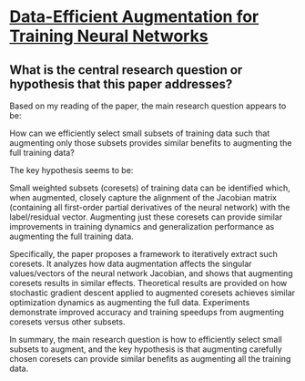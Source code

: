 # [Data-Efficient Augmentation for Training Neural Networks](https://arxiv.org/abs/2210.08363v3)

## What is the central research question or hypothesis that this paper addresses?

 Based on my reading of the paper, the main research question appears to be: 

How can we efficiently select small subsets of training data such that augmenting only those subsets provides similar benefits to augmenting the full training data?

The key hypothesis seems to be:

Small weighted subsets (coresets) of training data can be identified which, when augmented, closely capture the alignment of the Jacobian matrix (containing all first-order partial derivatives of the neural network) with the label/residual vector. Augmenting just these coresets can provide similar improvements in training dynamics and generalization performance as augmenting the full training data.

Specifically, the paper proposes a framework to iteratively extract such coresets. It analyzes how data augmentation affects the singular values/vectors of the neural network Jacobian, and shows that augmenting coresets results in similar effects. Theoretical results are provided on how stochastic gradient descent applied to augmented coresets achieves similar optimization dynamics as augmenting the full data. Experiments demonstrate improved accuracy and training speedups from augmenting coresets versus other subsets.

In summary, the main research question is how to efficiently select small subsets to augment, and the key hypothesis is that augmenting carefully chosen coresets can provide similar benefits as augmenting all the training data.
